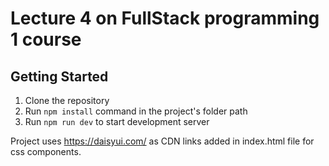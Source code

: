 # Lecture 4 on FullStack programming 1 course

## Getting Started

1. Clone the repository
2. Run `npm install` command in the project's folder path
3. Run `npm run dev` to start development server

Project uses https://daisyui.com/ as CDN links added in index.html file for css components.